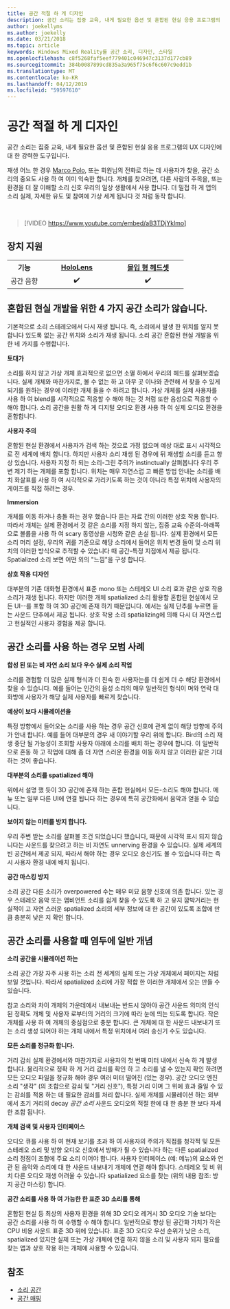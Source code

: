 ```yaml
---
title: 공간 적절 하 게 디자인
description: 공간 소리는 집중 교육, 내게 필요한 옵션 및 혼합된 현실 응용 프로그램의 UX 디자인에 대 한 강력한 도구입니다.
author: joekellyms
ms.author: joekelly
ms.date: 03/21/2018
ms.topic: article
keywords: Windows Mixed Reality를 공간 소리, 디자인, 스타일
ms.openlocfilehash: c8f5268faf5eef779401c046947c3137d177cb89
ms.sourcegitcommit: 384b0087899cd835a3a965f75c6f6c607c9edd1b
ms.translationtype: MT
ms.contentlocale: ko-KR
ms.lasthandoff: 04/12/2019
ms.locfileid: "59597610"
---
```

# <a name="spatial-sound-design"></a>공간 적절 하 게 디자인

공간 소리는 집중 교육, 내게 필요한 옵션 및 혼합된 현실 응용 프로그램의 UX 디자인에 대 한 강력한 도구입니다.

재생 어느 한 경우 [Marco Polo](https://en.wikipedia.org/wiki/Marco_Polo_(game)), 또는 회원님의 전화로 하는 데 사용자가 찾을, 공간 소리의 중요도 사용 하 여 이미 익숙한 합니다. 개체를 찾으려면, 다른 사람의 주목을, 또는 환경을 더 잘 이해할 소리 신호 우리의 일상 생활에서 사용 합니다. 더 밀접 하 게 앱의 소리 실제, 자세한 유도 및 참여에 가상 세계 됩니다 것 처럼 동작 합니다.

<br>

> [!VIDEO https://www.youtube.com/embed/aB3TDjYklmo]

## <a name="device-support"></a>장치 지원

<table>
<tr>
<th>기능</th><th style="width:150px"> <a href="hololens-hardware-details.md">HoloLens</a></th><th style="width:150px"> <a href="immersive-headset-hardware-details.md">몰입 형 헤드셋</a></th>
</tr><tr>
<td> 공간 음향</td><td style="text-align: center;"> ✔️</td><td style="text-align: center;"> ✔️</td>
</tr>
</table>

## <a name="four-key-things-spatial-sound-does-for-mixed-reality-development"></a>혼합된 현실 개발을 위한 4 가지 공간 소리가 않습니다.

기본적으로 소리 스테레오에서 다시 재생 됩니다. 즉, 소리에서 발생 한 위치를 알지 못합니다 있도록 없는 공간 위치와 소리가 재생 됩니다. 소리 공간 혼합된 현실 개발을 위한 네 가지를 수행합니다.

**토대가**

소리를 하지 않고 가상 개체 효과적으로 없으면 소멸 하에서 우리의 헤드를 살펴보겠습니다. 실제 개체와 마찬가지로, 볼 수 없는 하 고 아무 곳 이나와 관련해 서 찾을 수 있게 되기를 원하는 경우에 이러한 개체 들을 수 하려고 합니다. 가상 개체를 실제 사용자를 사용 하 여 blend를 시각적으로 적응할 수 해야 하는 것 처럼 또한 음성으로 적응할 수 해야 합니다. 소리 공간을 원활 하 게 디지털 오디오 환경 사용 하 여 실제 오디오 환경을 혼합합니다.

**사용자 주의**

혼합된 현실 환경에서 사용자가 검색 하는 것으로 가정 없으며 예상 대로 표시 시각적으로 전 세계에 배치 합니다. 하지만 사용자 소리 재생 된 경우에 뒤 재생할 소리를 듣고 항상 있습니다. 사용자 지정 하 되는 소리-그린 주의가 instinctually 살펴봅니다 우리 주변 제기 하는 개체를 포함 합니다. 위치는 매우 자연스럽 고 빠른 방법 안내는 소리를 배치 화살표를 사용 하 여 시각적으로 가리키도록 하는 것이 아니라 특정 위치에 사용자의 게이즈를 직접 하려는 경우.

**Immersion**

개체를 이동 하거나 충돌 하는 경우 했습니다 듣는 자료 간의 이러한 상호 작용 합니다. 따라서 개체는 실제 환경에서 것 같은 소리를 지정 하지 않는, 집중 교육 수준의-아래쪽으로 볼륨을 사용 하 여 scary 동영상을 시청와 같은 손실 됩니다. 실제 환경에서 모든 소리 머리 설정, 우리의 귀를 기준으로 해당 소리에서 들어온 위치 변경 들이 및 소리 위치의 이러한 방식으로 추적할 수 있습니다 때 공간-특정 지점에서 제공 됩니다. Spatialized 소리 보면 어떤 외의 "느낌"을 구성 합니다.

**상호 작용 디자인**

대부분의 기존 대화형 환경에서 표준 mono 또는 스테레오 UI 소리 효과 같은 상호 작용 소리가 재생 됩니다. 하지만 이러한 개체 spatialized 소리 활용할 혼합된 현실에서 모든 UI--를 포함 하 여 3D 공간에 존재 하기 때문입니다. 에서는 실제 단추를 누르면 듣는 사운드 단추에서 제공 됩니다. 상호 작용 소리 spatializing에 의해 다시 더 자연스럽 고 현실적인 사용자 경험을 제공 합니다.

## <a name="best-practices-when-using-spatial-sound"></a>공간 소리를 사용 하는 경우 모범 사례

**합성 된 또는 비 자연 소리 보다 우수 실제 소리 작업**

소리를 경험할 더 많은 실제 형식과 더 친숙 한 사용자는를 더 쉽게 더 수 해당 환경에서 찾을 수 있습니다. 예를 들어는 인간의 음성 소리의 매우 일반적인 형식이 며와 연락 대화방에 사용자가 해당 실제 사용자를 빠르게 찾습니다.

**예상이 보다 시뮬레이션을**

특정 방향에서 들어오는 소리를 사용 하는 경우 공간 신호에 관계 없이 해당 방향에 주의가 안내 합니다. 예를 들어 대부분의 경우 새 이야기할 우리 위에 합니다. Bird의 소리 재생 중단 될 가능성이 조회할 사용자 아래에 소리를 배치 하는 경우에 합니다. 이 일반적으로 혼동 하 고 작업에 대해 좀 더 자연 스러운 환경을 이동 하지 않고 이러한 같은 기대 하는 것이 좋습니다.

**대부분의 소리를 spatialized 해야**

위에서 설명 했 듯이 3D 공간에 존재 하는 혼합 현실에서 모든-소리도 해야 합니다. 메뉴 또는 일부 다른 UI에 연결 됩니다 하는 경우에 특히 공간화에서 음악과 얻을 수 있습니다.

**보이지 않는 미터를 방지 합니다.**

우리 주변 받는 소리를 살펴볼 조건 되었습니다 했습니다, 때문에 시각적 표시 되지 않습니다는 사운드를 찾으려고 하는 비 자연도 unnerving 환경을 수 있습니다. 실제 세계의 빈 공간에서 제공 되지, 따라서 해야 하는 경우 오디오 송신기도 볼 수 있습니다 하는 즉시 사용자 환경 내에 배치 됩니다.

**공간 마스킹 방지**

소리 공간 다른 소리가 overpowered 수는 매우 미묘 음향 신호에 의존 합니다. 있는 경우 스테레오 음악 또는 앰비언트 소리를 쉽게 찾을 수 있도록 하 고 유지 깜박거리는 현실적이 고 자연 스러운 spatialized 소리의 세부 정보에 대 한 공간이 있도록 조합에 만큼 충분히 낮은 지 확인 합니다.

## <a name="general-concepts-to-keep-in-mind-when-using-spatial-sound"></a>공간 소리를 사용할 때 염두에 일반 개념

**소리 공간을 시뮬레이션 하는**

소리 공간 가장 자주 사용 하는 소리 전 세계의 실제 또는 가상 개체에서 페이지는 처럼 보일 것입니다. 따라서 spatialized 소리에 가장 적합 한 이러한 개체에서 오는 만들 수 있습니다.

참고 소리와 차이 개체의 가운데에서 내보내는 반드시 않아야 공간 사운드 의미의 인식된 정확도 개체 및 사용자 로부터의 거리의 크기에 따라 눈에 띄는 되도록 합니다. 작은 개체를 사용 하 여 개체의 중심점으로 충분 합니다. 큰 개체에 대 한 사운드 내보내기 또는 소리 생성 되어야 하는 개체 내에서 특정 위치에서 여러 송신기 수도 있습니다.

**모든 소리를 정규화 합니다.**

거리 감쇠 실제 환경에서와 마찬가지로 사용자의 첫 번째 미터 내에서 신속 하 게 발생 합니다. 물리적으로 정확 하 게 거리 감쇠를 확인 하 고 소리를 낼 수 있는지 확인 하려면 모든 오디오 파일을 정규화 해야 경우 여러 미터 떨어진 (있는 경우). 공간 오디오 엔진 소리 "생각" (의 조합으로 감쇠 및 "거리 신호"), 특정 거리 이며 그 위에 효과 줄일 수 있는 감쇠를 적용 하는 데 필요한 감쇠를 처리 합니다. 실제 개체를 시뮬레이션 하는 외부에서 초기 거리의 decay *공간 소리* 사운드 오디오의 적절 한에 대 한 충분 한 보다 자세한 조합 됩니다.

**개체 검색 및 사용자 인터페이스**

오디오 큐를 사용 하 여 현재 보기를 초과 하 여 사용자의 주의가 직접를 청각적 및 모든 스테레오 소리 및 방향 오디오 신호에서 방해가 될 수 있습니다 하는 다른 spatialized 소리 정점이 조합에 주요 소리 이어야 합니다. 사용자 인터페이스 (예: 메뉴)의 요소와 연관 된 음악와 소리에 대 한 사운드 내보내기 개체에 연결 해야 합니다. 스테레오 및 비 위치 다른 오디오 재생 어려울 수 있습니다 spatialized 요소를 찾는 (위의 내용 참조: 방지 공간 마스킹) 합니다.

**공간 소리를 사용 하 여 가능한 한 표준 3D 소리를 통해**

혼합된 현실 등 최상의 사용자 환경을 위해 3D 오디오 레거시 3D 오디오 기술 보다는 공간 소리를 사용 하 여 수행할 수 해야 합니다. 일반적으로 향상 된 공간화 가치가 작은 CPU 비용 사운드 표준 3D 위에 있습니다. 표준 3D 오디오 우선 순위가 낮은 소리, spatialized 있지만 실제 또는 가상 개체에 연결 하지 않을 소리 및 사용자 되지 필요를 찾는 앱과 상호 작용 하는 개체에 사용할 수 있습니다.

## <a name="see-also"></a>참조
* [소리 공간](spatial-sound.md)
* [공간 매핑](spatial-mapping.md)
